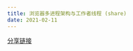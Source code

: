 ```yaml
---
title: 浏览器多进程架构与工作者线程 (share)
date: 2021-02-11 
---
```


[分享链接](https://juejin.cn/post/7047441474174058526)